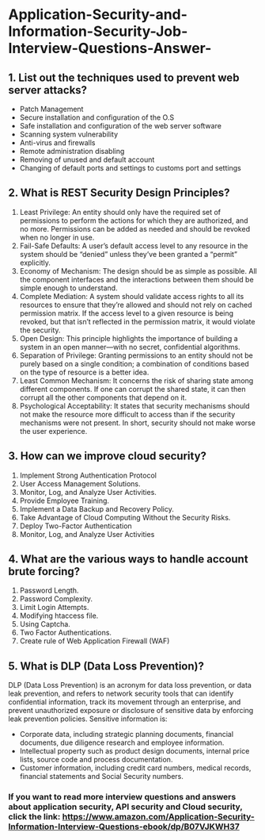 # Application-Security-and-Information-Security-Job-Interview-Questions-Answer-

## 1.	List out the techniques used to prevent web server attacks?

* Patch Management
* Secure installation and configuration of the O.S
* Safe installation and configuration of the web server software
* Scanning system vulnerability
* Anti-virus and firewalls
* Remote administration disabling
* Removing of unused and default account
* Changing of default ports and settings to customs port and settings

## 2. What is REST Security Design Principles?
1.	Least Privilege: An entity should only have the required set of permissions to perform the actions for which they are authorized, and no more. Permissions can be added as needed and should be revoked when no longer in use.
2.	Fail-Safe Defaults: A user’s default access level to any resource in the system should be “denied” unless they’ve been granted a “permit” explicitly.
3.	Economy of Mechanism: The design should be as simple as possible. All the component interfaces and the interactions between them should be simple enough to understand.
4.	Complete Mediation: A system should validate access rights to all its resources to ensure that they’re allowed and should not rely on cached permission matrix. If the access level to a given resource is being revoked, but that isn’t reflected in the permission matrix, it would violate the security.
5.	Open Design: This principle highlights the importance of building a system in an open manner—with no secret, confidential algorithms.
6.	Separation of Privilege: Granting permissions to an entity should not be purely based on a single condition; a combination of conditions based on the type of resource is a better idea.
7.	Least Common Mechanism: It concerns the risk of sharing state among different components. If one can corrupt the shared state, it can then corrupt all the other components that depend on it.
8.	Psychological Acceptability: It states that security mechanisms should not make the resource more difficult to access than if the security mechanisms were not present. In short, security should not make worse the user experience.

## 3.	How can we improve cloud security?

1)	Implement Strong Authentication Protocol
2)	User Access Management Solutions.
3)	Monitor, Log, and Analyze User Activities.
4)	Provide Employee Training.
5)	Implement a Data Backup and Recovery Policy.
6)	Take Advantage of Cloud Computing Without the Security Risks.
7)	Deploy Two-Factor Authentication
8)	Monitor, Log, and Analyze User Activities

## 4.	What are the various ways to handle account brute forcing?

1)	Password Length.
2)	Password Complexity.
3)	Limit Login Attempts.
4)	Modifying htaccess file.
5)	Using Captcha.
6)	Two Factor Authentications.
7)	Create rule of Web Application Firewall (WAF)

## 5.	What is DLP (Data Loss Prevention)?
DLP (Data Loss Prevention) is an acronym for data loss prevention, or data leak prevention, and refers to network security tools that can identify confidential information, track its movement through an enterprise, and prevent unauthorized exposure or disclosure of sensitive data by enforcing leak prevention policies. Sensitive information is:

* Corporate data, including strategic planning documents, financial documents, due diligence research and employee information.
* Intellectual property such as product design documents, internal price lists, source code and process documentation.
* Customer information, including credit card numbers, medical records, financial statements and Social Security numbers.

### If you want to read more interview questions and answers about application security, API security and Cloud security, click the link: https://www.amazon.com/Application-Security-Information-Interview-Questions-ebook/dp/B07VJKWH37 
